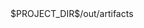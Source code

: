 <component name="ArtifactManager">
    <artifact type="jar" name="TypeChef:jar">
      <output-path>$PROJECT_DIR$/out/artifacts</output-path>
      <root id="archive" name="TypeChef.jar">
        <element id="module-output" name="ConditionalLib" />
        <element id="module-output" name="FeatureExprLib" />
        <element id="module-output" name="CRewrite" />
        <element id="module-output" name="CParser" />
        <element id="module-output" name="ErrorLib" />
        <element id="module-output" name="ParserFramework" />
        <element id="module-output" name="PartialCodeChecker" />
        <element id="module-output" name="PartialPreprocessor" />
        <element id="module-output" name="CTypeChecker" />
        <element id="module-output" name="TypeChef" />
        <element id="module-output" name="Frontend" />
        <element id="module-output" name="JavaParser" />
        <element id="extracted-dir" path="$PROJECT_DIR$/requiredExternalJars/org.ow2.sat4j.core-2.3.5.jar" path-in-jar="/" />
        <element id="extracted-dir" path="$PROJECT_DIR$/requiredExternalJars/dsprofile_2.12-0.4.0.jar" path-in-jar="/" />
        <element id="extracted-dir" path="$PROJECT_DIR$/requiredExternalJars/kiama_2.12-1.8.0.jar" path-in-jar="/" />
        <element id="extracted-dir" path="$PROJECT_DIR$/requiredExternalJars/scala-library-2.12.0.jar" path-in-jar="/" />
        <element id="extracted-dir" path="$PROJECT_DIR$/requiredExternalJars/scala-parser-combinators_2.12-1.0.4.jar" path-in-jar="/" />
      </root>
    </artifact>
</component>